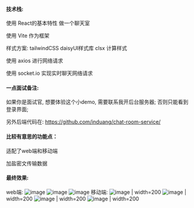 #### 技术栈:

使用 React的基本特性 做一个聊天室

使用 Vite 作为框架

样式方案: tailwindCSS daisyUI样式库 clsx 计算样式

使用 axios 进行网络请求

使用 socket.io 实现实时聊天网络请求

#### 一点面试备注:

如果你是面试官, 想要体验这个小demo, 需要联系我开后台服务器;
否则只能看到登录界面;

另外后端代码在: https://github.com/induang/chat-room-service/

#### 比较有意思的功能点：

适配了web端和移动端

加盐密文传输数据

#### 最终效果:


web端:
![image](https://github.com/induang/chat-room/assets/50736248/00047492-5bee-4298-98ac-99cd42bc7375)
![image](https://github.com/induang/chat-room/assets/50736248/edfc866a-08fd-47d6-908a-bcc8dfcc967e)
![image](https://github.com/induang/chat-room/assets/50736248/4fbda6e3-1794-4602-8c83-a054623fab03)
移动端:
![image](https://github.com/induang/chat-room/assets/50736248/39366edd-1dc6-4932-a58b-87818193ee10) | width=200
![image](https://github.com/induang/chat-room/assets/50736248/18aa0ba1-4623-4c7f-91fc-0f5280e841ab) | width=200
![image](https://github.com/induang/chat-room/assets/50736248/40c6f3b1-4502-4411-8bc5-7101079d02df) | width=200
![image](https://github.com/induang/chat-room/assets/50736248/f78cc6ea-f98b-49df-abe9-32327fd51933) | width=200



